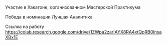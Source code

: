 Участие в Хакатоне, организованном Мастерской Практикума

Победа в номинации Лучшая Аналитика

Ссылка на работу https://colab.research.google.com/drive/1ZWpa2zarIAYX8RA4xtQpRB0InsaXBx1E
